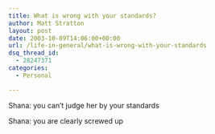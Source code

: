 ```yaml
---
title: What is wrong with your standards?
author: Matt Stratton
layout: post
date: 2003-10-09T14:06:00+00:00
url: /life-in-general/what-is-wrong-with-your-standards
dsq_thread_id:
  - 28247371
categories:
  - Personal

---
```

Shana: you can&#8217;t judge her by your standards
  
Shana: you are clearly screwed up